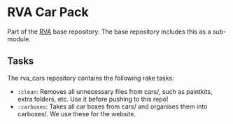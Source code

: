 RVA Car Pack
===

Part of the [RVA](https://github.com/Re-Volt-America/rva) base repository.
The base repository includes this as a sub-module.

## Tasks
The rva_cars repository contains the following rake tasks:
  - `:clean`: Removes all unnecessary files from cars/, such as paintkits, extra folders, etc. Use it before pushing to this repo!
  - `:carboxes`: Takes all car boxes from cars/ and organises them into carboxes/. We use these for the website.
